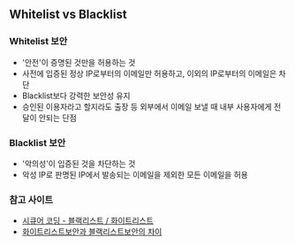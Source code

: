 ## Whitelist vs Blacklist

### Whitelist 보안

- '안전'이 증명된 것만을 허용하는 것
- 사전에 입증된 정상 IP로부터의 이메일만 허용하고, 이외의 IP로부터의 이메일은 차단
- Blacklist보다 강력한 보안성 유지
- 승인된 이용자라고 할지라도 출장 등 외부에서 이메일 보낼 때 내부 사용자에게 전달이 안되는 단점



### Blacklist 보안

- '악의성'이 입증된 것을 차단하는 것
- 악성 IP로 판명된 IP에서 발송되는 이메일을 제외한 모든 이메일을 허용


### 참고 사이트

- [시큐어 코딩 - 블랙리스트 / 화이트리스트](http://sugerent.tistory.com/135)
- [화이트리스트보안과 블랙리스트보안의 차이](http://blog.naver.com/PostView.nhn?blogId=burndg&logNo=220867658848&parentCategoryNo=&categoryNo=&viewDate=&isShowPopularPosts=false&from=postView)
